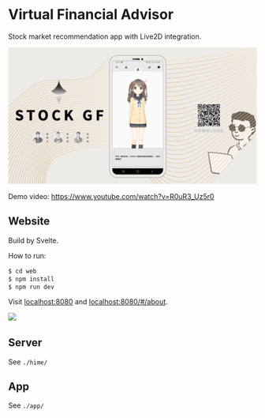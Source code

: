 # Virtual Financial Advisor

Stock market recommendation app with Live2D integration.

![](./images/final.png)

Demo video: https://www.youtube.com/watch?v=R0uR3_Uz5r0

## Website

Build by Svelte.

How to run:

```
$ cd web
$ npm install
$ npm run dev
```

Visit [localhost:8080](http://localhost:8080) and [localhost:8080/#/about](http://localhost:8080/#/about).

![](./images/about.png)

## Server

See `./hime/`

## App

See `./app/`

